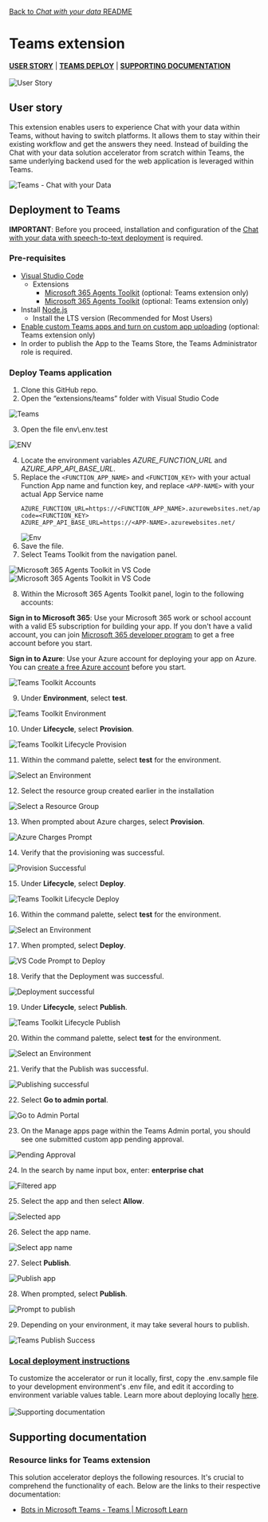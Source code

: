 [Back to *Chat with your data* README](../README.md)

# Teams extension
[**USER STORY**](#user-story) | [**TEAMS DEPLOY**](#deployment-to-teams) | [**SUPPORTING DOCUMENTATION**](#supporting-documentation)
\
\
![User Story](images/userStory.png)
## User story
This extension enables users to experience Chat with your data within Teams, without having to switch platforms. It allows them to stay within their existing workflow and get the answers they need. Instead of building the Chat with your data solution accelerator from scratch within Teams, the same underlying backend used for the web application is leveraged within Teams.

![Teams - Chat with your Data](images/teams-cwyd.png)

## Deployment to Teams
**IMPORTANT**: Before you proceed, installation and configuration of the [Chat with your data with speech-to-text deployment](../README.md) is required.

### Pre-requisites
- [Visual Studio Code](https://code.visualstudio.com/)
    - Extensions
        - [Microsoft 365 Agents Toolkit](https://marketplace.visualstudio.com/items?itemName=TeamsDevApp.ms-teams-vscode-extension) (optional: Teams extension only)
        - [Microsoft 365 Agents Toolkit](https://marketplace.visualstudio.com/items?itemName=TeamsDevApp.ms-teams-vscode-extension) (optional: Teams extension only)
- Install [Node.js](https://nodejs.org/en)
  - Install the LTS version (Recommended for Most Users)
- [Enable custom Teams apps and turn on custom app uploading](https://learn.microsoft.com/en-us/microsoftteams/platform/concepts/build-and-test/prepare-your-o365-tenant#enable-custom-teams-apps-and-turn-on-custom-app-uploading) (optional: Teams extension only)
- In order to publish the App to the Teams Store, the Teams Administrator role is required.

### Deploy Teams application
1. Clone this GitHub repo.
2. Open the “extensions/teams” folder with Visual Studio Code

![Teams](images/teams.png)

3. Open the file env\\.env.test

![ENV](images/teams-1.png)

4. Locate the environment variables _AZURE_FUNCTION_URL_ and _AZURE_APP_API_BASE_URL_.
5. Replace the `<FUNCTION_APP_NAME>` and `<FUNCTION_KEY>` with your actual Function App name and function key, and replace `<APP-NAME>` with your actual App Service name
    ```env
    AZURE_FUNCTION_URL=https://<FUNCTION_APP_NAME>.azurewebsites.net/api/GetConversationResponse?code=<FUNCTION_KEY>
    AZURE_APP_API_BASE_URL=https://<APP-NAME>.azurewebsites.net/
    ```
    ![Env](images/teams-deploy-env.png)
6. Save the file.
7. Select Teams Toolkit from the navigation panel.

![Microsoft 365 Agents Toolkit in VS Code](images/teams-2.png)
![Microsoft 365 Agents Toolkit in VS Code](images/teams-2.png)

8. Within the Microsoft 365 Agents Toolkit panel, login to the following accounts:

  **Sign in to Microsoft 365**: Use your Microsoft 365 work or school account with a valid E5 subscription for building your app. If you don't have a valid account, you can join [Microsoft 365 developer program](https://developer.microsoft.com/microsoft-365/dev-program) to get a free account before you start.

  **Sign in to Azure**: Use your Azure account for deploying your app on Azure. You can [create a free Azure account](https://azure.microsoft.com/free/) before you start.

![Teams Toolkit Accounts](images/teams-3.png)

9. Under **Environment**, select **test**.

![Teams Toolkit Environment](images/teams-4.png)

10. Under **Lifecycle**, select **Provision**.

![Teams Toolkit Lifecycle Provision](images/teams-5.png)

11. Within the command palette, select **test** for the environment.

![Select an Environment](images/teams-6.png)

12. Select the resource group created earlier in the installation

![Select a Resource Group](images/teams-7.png)

13. When prompted about Azure charges, select **Provision**.

![Azure Charges Prompt](images/teams-8.png)

14. Verify that the provisioning was successful.

![Provision Successful](images/teams-9.png)

15. Under **Lifecycle**, select **Deploy**.

![Teams Toolkit Lifecycle Deploy](images/teams-10.png)

16. Within the command palette, select **test** for the environment.

![Select an Environment](images/teams-6.png)

17. When prompted, select **Deploy**.

![VS Code Prompt to Deploy](images/teams-11.png)

18. Verify that the Deployment was successful.

![Deployment successful](images/teams-12.png)

19. Under **Lifecycle**, select **Publish**.

![Teams Toolkit Lifecycle Publish](images/teams-13.png)

20. Within the command palette, select **test** for the environment.

![Select an Environment](images/teams-6.png)

21. Verify that the Publish was successful.

![Publishing successful](images/teams-14.png)

22. Select **Go to admin portal**.

![Go to Admin Portal](images/teams-15.png)

23. On the Manage apps page within the Teams Admin portal, you should see one submitted custom app pending approval.

![Pending Approval](images/teams-16.png)

24. In the search by name input box, enter: **enterprise chat**

![Filtered app](images/teams-17.png)

25. Select the app and then select **Allow**.

![Selected app](images/teams-18.png)

26. Select the app name.

![Select app name](images/teams-19.png)

27. Select **Publish**.

![Publish app](images/teams-20.png)

28. When prompted, select **Publish**.

![Prompt to publish](images/teams-21.png)

29. Depending on your environment, it may take several hours to publish.

![Teams Publish Success](images/teams-22.png)


### [Local deployment instructions](TEAMS_LOCAL_DEPLOYMENT.md)
To customize the accelerator or run it locally, first, copy the .env.sample file to your development environment's .env file, and edit it according to environment variable values table. Learn more about deploying locally [here](TEAMS_LOCAL_DEPLOYMENT.md).
\
\
![Supporting documentation](images/supportingDocuments.png)

## Supporting documentation
### Resource links for Teams extension
This solution accelerator deploys the following resources. It's crucial to comprehend the functionality of each. Below are the links to their respective documentation:
- [Bots in Microsoft Teams - Teams | Microsoft Learn](https://learn.microsoft.com/en-us/microsoftteams/platform/bots/what-are-bots)
